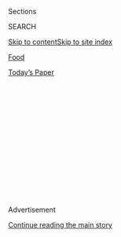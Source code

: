 <div id="app">

<div>

<div>

<div>

<div class="NYTAppHideMasthead css-1q2w90k e1suatyy0">

<div class="section css-ui9rw0 e1suatyy2">

<div class="css-eph4ug er09x8g0">

<div class="css-6n7j50">

</div>

<span class="css-1dv1kvn">Sections</span>

<div class="css-10488qs">

<span class="css-1dv1kvn">SEARCH</span>

</div>

[Skip to content](#site-content)[Skip to site
index](#site-index)

</div>

<div id="masthead-section-label" class="css-1wr3we4 eaxe0e00">

[Food](https://www.nytimes3xbfgragh.onion/section/food)

</div>

<div class="css-10698na e1huz5gh0">

</div>

</div>

<div id="masthead-bar-one" class="section hasLinks css-15hmgas e1csuq9d3">

<div class="css-uqyvli e1csuq9d0">

</div>

<div class="css-1uqjmks e1csuq9d1">

</div>

<div class="css-9e9ivx">

[](https://myaccount.nytimes3xbfgragh.onion/auth/login?response_type=cookie&client_id=vi)

</div>

<div class="css-1bvtpon e1csuq9d2">

[Today’s
Paper](https://www.nytimes3xbfgragh.onion/section/todayspaper)

</div>

</div>

</div>

</div>

<div data-aria-hidden="false">

<div id="site-content" data-role="main">

<div>

<div class="css-1aor85t" style="opacity:0.000000001;z-index:-1;visibility:hidden">

<div class="css-1hqnpie">

<div class="css-epjblv">

<span class="css-17xtcya">[Food](/section/food)</span><span class="css-x15j1o">|</span><span class="css-fwqvlz">An
Indian Chef Comes Home Again at Paowalla in
SoHo</span>

</div>

<div class="css-k008qs">

<div class="css-1iwv8en">

<span class="css-18z7m18"></span>

<div>

</div>

</div>

<span class="css-1n6z4y">https://nyti.ms/2eBliiR</span>

<div class="css-1705lsu">

<div class="css-4xjgmj">

<div class="css-4skfbu" data-role="toolbar" data-aria-label="Social Media Share buttons, Save button, and Comments Panel with current comment count" data-testid="share-tools">

  - 
  - 
  - 
  - 
    
    <div class="css-6n7j50">
    
    </div>

  - 
  - 

</div>

</div>

</div>

</div>

</div>

</div>

<div class="css-13pd83m">

</div>

<div id="top-wrapper" class="css-1sy8kpn">

<div id="top-slug" class="css-l9onyx">

Advertisement

</div>

[Continue reading the main
story](#after-top)

<div class="ad top-wrapper" style="text-align:center;height:100%;display:block;min-height:250px">

<div id="top" class="place-ad" data-position="top" data-size-key="top">

</div>

</div>

<div id="after-top">

</div>

</div>

<div id="sponsor-wrapper" class="css-1hyfx7x">

<div id="sponsor-slug" class="css-19vbshk">

Supported by

</div>

[Continue reading the main
story](#after-sponsor)

<div id="sponsor" class="ad sponsor-wrapper" style="text-align:center;height:100%;display:block">

</div>

<div id="after-sponsor">

</div>

</div>

[Restaurant
Review](/column/restaurant-review "Restaurant Review")

<div class="css-1vkm6nb ehdk2mb0">

# An Indian Chef Comes Home Again at Paowalla in SoHo

</div>

<div class="sizeLarge layoutHorizontal css-1ccaq62 ejvbdkh1">

[](https://www.nytimes3xbfgragh.onion/slideshow/2016/11/09/dining/paowalla-restaurant-floyd-cardoz.html)

<div class="css-5nx6oe">

## Paowalla

<div class="css-1xhl2m">

12 Photos

View Slide Show
<span class="css-t4350i">›</span>

</div>

</div>

<div class="css-79elbk">

<div class="css-hyytny">

</div>

![](https://static01.graylady3jvrrxbe.onion/images/2016/11/09/dining/09REST-PAOWALLA-slide-87QR/09REST-PAOWALLA-slide-87QR-articleLarge.jpg?quality=75&auto=webp&disable=upscale)

</div>

<div class="css-17ai7jg e15qwgfe0">

<span class="css-16f3y1r e13ogyst0">Jean Schwarzwalder for The New York
Times</span>

</div>

</div>

<div class="css-170u9t6">

<div class="css-jh549l" data-testid="restaurant-review-header">

<div class="css-83hgbf">

  - Paowalla  
    <span class="css-z4hz5">★★</span>
    Indian
    $$$
    <span>195 Spring Street</span>
    212-235-1098

</div>

[Reserve a
Table](https://resy.com/cities/ny/paowalla?utm_source=nyt&utm_medium=restoprofile&utm_campaign=affiliates&aff_id=c1fe784)

When you make a reservation at an independently reviewed restaurant
through our site, we earn an affiliate commission.

</div>

</div>

<div class="css-xt80pu e12qa4dv0">

<div class="css-18e8msd">

<div class="css-vp77d3 epjyd6m0">

<div class="css-1baulvz">

By [<span class="css-1baulvz last-byline" itemprop="name">Pete
Wells</span>](http://www.nytimes3xbfgragh.onion/by/pete-wells)

</div>

</div>

  - Nov. 8,
    2016

  - 
    
    <div class="css-4xjgmj">
    
    <div class="css-d8bdto" data-role="toolbar" data-aria-label="Social Media Share buttons, Save button, and Comments Panel with current comment count" data-testid="share-tools">
    
      - 
      - 
      - 
      - 
        
        <div class="css-6n7j50">
        
        </div>
    
      - 
      - 
    
    </div>
    
    </div>

</div>

</div>

<div class="section meteredContent css-1r7ky0e" name="articleBody" itemprop="articleBody">

<div class="css-1fanzo5 StoryBodyCompanionColumn">

<div class="css-53u6y8">

After
[Tabla](http://events.nytimes3xbfgragh.onion/mem/nycreview.html?res=9C03EFDA103DF937A15751C0A96F958260),
Floyd Cardoz doesn’t owe New York anything. In his 11 years as the chef
of that restaurant across from Madison Square Park, he used the language
of Indian cuisine to say things we had never heard before.

A native of Mumbai, he showed us that the Indian spice cabinet can
perform many other tricks besides curry. Upstairs at Tabla, he helped
end the era in which the fine-dining wing of the restaurant business
operated as a club to which cuisines of non-European descent need not
apply. At the bottom of the winding staircase, in the little lounge
known as Bread Bar, he showed us that a serious chef could pull off a
more affordable and accessible menu without pandering.

Restaurants that change people’s perceptions don’t come along very
often, though. So in assessing Mr. Cardoz’s new restaurant,
[Paowalla](http://www.paowalla.com/), it’s more productive to view the
things it does well (and there are a lot) as a bonus, without getting
caught up in the ways in which it doesn’t quite live up to Tabla.

The next two jobs Mr. Cardoz held in New York after Tabla closed in 2010
took him away from Indian cooking. In theory, [North End
Grill](http://www.nytimes3xbfgragh.onion/2015/01/28/dining/restaurant-review-blue-smoke-and-north-end-grill.html?_r=0)
and White Street could have set him free. In practice, neither gave free
rein to his talents.

</div>

</div>

<div class="css-1fanzo5 StoryBodyCompanionColumn">

<div class="css-53u6y8">

Luckily for him and for us, he is his own boss at Paowalla, and he’s
cooking Indian food again. Reaching into his back catalog, Mr. Cardoz is
serving some dishes and even a couple of cocktails, like the
mind-clearing cucumber-gin highball called the Kachumber Cooler, that
are flashbacks to Tabla and Bread Bar.

He found a corner spot in SoHo that used to be an Italian restaurant.
The wood-fueled pizza oven in the middle of the dining room was a stroke
of luck, fitting in with the theme that also led to the name. Paowalla
means bread seller, and breads lead the menu. They come in many shapes
and sizes, from the familiar standards like naans and rotis to more
exotic
forms.

</div>

</div>

<div style="max-width:100%;margin:0 auto">

<div class="css-17dprlf" data-id="100000003859701" data-slug="embed-Pinterest-Restaurants" style="max-width:300px">

</div>

</div>

<div class="css-1fanzo5 StoryBodyCompanionColumn">

<div class="css-53u6y8">

Pao are yeasted dinner rolls, a Portuguese-derived specialty of Goa with
a slight, charming sweetness. (If you grew up with Parker house rolls,
you want to drop a pat of butter on them.) The white spirals called
tingmo are Tibetan steamed buns, which Mr. Cardoz treats like cinnamon
rolls with chile paste where the cinnamon should be.

Rosemary naan had almost no rosemary flavor, and naan stuffed with
minced bacon wasn’t as irresistible as it should have been. But the
kulcha filled with Cheddar was improbably wonderful.

</div>

</div>

<div class="css-1fanzo5 StoryBodyCompanionColumn">

<div class="css-53u6y8">

I understand why Mr. Cardoz has put the breads at the top of the batting
order on his menu. But I think his policy of automatically serving them
first, with nothing but chutneys to accompany them, is a mistake. These
breads deserve to be on the table in the company of other food. They’re
a little lonely on their own.

A lot of the menu is made up of small plates, many of them snacklike and
many served with bread, to the benefit of both bread and snack. The
melting roasted bone marrow is terrific spread on sliced pao and
drizzled with a thrilling chutney of fresh herbs and curry leaves.
Potato fritters are sandwiched between halves of pao in a fun evocation
of wada pao, a Mumbai street snack.

A curried shrimp turnover is a homage to one that Mr. Cardoz remembers
eating as a child on the beaches in Goa. I’d remember a hand pie this
good, too. Another street snack he’s toying around with is chaat; the
night I had it, he was making it with sweet potatoes and apples, an
untraditional assemblage that made perfect sense.

One likably eccentric aspect of Mr. Cardoz’s menu at North End Grill was
the raft of egg dishes. Eggs make a more limited, but still memorable,
appearance at Paowalla. Scrambled eggs patia are sultry with ginger and
very, very soft; like the marrow, they come with sliced pao. Eggs
kejriwal, meanwhile, is simple and totally likable: a sunny-side-up egg
on toast ratcheted up by a green-chile chutney.

With the larger plates, the playfulness and street-food allusions are
mostly left behind. The results can be
mixed.

</div>

</div>

<div style="max-width:100%;margin:0 auto">

<div class="css-17dprlf" data-id="100000004687742" data-slug="thanksgiving-meal-tips-sam-sifton-embedded" style="max-width:300px">

</div>

</div>

<div class="css-1fanzo5 StoryBodyCompanionColumn">

<div class="css-53u6y8">

Mr. Cardoz has an excellent idea for getting New Yorkers to eat dal: He
drops a globe of burrata in the middle of the plate. It’s one of the
only large plates without meat or fish; in general, it’s a little
tricker to eat a vegetarian meal at Paowalla than it should be.

</div>

</div>

<div class="css-1fanzo5 StoryBodyCompanionColumn">

<div class="css-53u6y8">

I wanted more flavor from the pork in baby pig vindaloo and a higher
sour-to-sweet ratio from the sauce. And I wanted the bacon-and-chorizo
biryani to be different in any number of ways: less saturated with
smoke, more aromatic with spices, and probably cheaper than the $57
Paowalla is charging for it, although I might not whine about the price
of this family-size portion if I had liked the way it tasted.

The seafood main courses, though, tended to be very good, including the
dogfish rubbed with a mildly spicy coating of coconut and tomatoes and
then steamed inside a banana-leaf packet, or the whole sea bream roasted
with a thick vein of vinegared spice paste inside.

The menu sprawls, offering more than enough reasons to try Paowalla
once. Whether you will come back depends on how much you mind the
peculiarly disjointed dining space and service that can be
unintentionally maddening.

At first glance, Paowalla looks like a cozy neighborhood retreat, but
several design decisions make it peculiarly uncomfortable. A row of
stools facing a window puts anyone who sits there up for the inspection
of pedestrians on Sullivan Street. The back end of the dining room is
separated by a steel-and-glass partition, turning one medium-size space
into two cramped, awkward ones and doing a real number on the acoustics.
The most comfortable and, oddly enough, most peaceful evening I had at
Paowalla was spent at a sidewalk table.

That night was also free of a hovering, mosquitolike service style that
I encountered inside. Once I had been spotted, somebody was always
leaning in to clear a glass, or fill one, or wipe the table, or make
room for another plate. When a new course arrived, before anybody had a
chance to try any of it, I heard a question that was new to me.

“First impressions?”

It’s bad enough to be asked, as happens more and more often lately, “How
are the first few bites tasting?” If we have to give opinions on how the
food looks without tasting it, we may as well stay home looking at
Instagram.

</div>

</div>

</div>

<div>

</div>

<div>

</div>

<div>

</div>

<div>

<div id="bottom-wrapper" class="css-1ede5it">

<div id="bottom-slug" class="css-l9onyx">

Advertisement

</div>

[Continue reading the main
story](#after-bottom)

<div id="bottom" class="ad bottom-wrapper" style="text-align:center;height:100%;display:block;min-height:90px">

</div>

<div id="after-bottom">

</div>

</div>

</div>

</div>

</div>

## Site Index

<div>

</div>

## Site Information Navigation

  - [© <span>2020</span> <span>The New York Times
    Company</span>](https://help.nytimes3xbfgragh.onion/hc/en-us/articles/115014792127-Copyright-notice)

<!-- end list -->

  - [NYTCo](https://www.nytco.com/)
  - [Contact
    Us](https://help.nytimes3xbfgragh.onion/hc/en-us/articles/115015385887-Contact-Us)
  - [Work with us](https://www.nytco.com/careers/)
  - [Advertise](https://nytmediakit.com/)
  - [T Brand Studio](http://www.tbrandstudio.com/)
  - [Your Ad
    Choices](https://www.nytimes3xbfgragh.onion/privacy/cookie-policy#how-do-i-manage-trackers)
  - [Privacy](https://www.nytimes3xbfgragh.onion/privacy)
  - [Terms of
    Service](https://help.nytimes3xbfgragh.onion/hc/en-us/articles/115014893428-Terms-of-service)
  - [Terms of
    Sale](https://help.nytimes3xbfgragh.onion/hc/en-us/articles/115014893968-Terms-of-sale)
  - [Site
    Map](https://spiderbites.nytimes3xbfgragh.onion)
  - [Help](https://help.nytimes3xbfgragh.onion/hc/en-us)
  - [Subscriptions](https://www.nytimes3xbfgragh.onion/subscription?campaignId=37WXW)

</div>

</div>

</div>

</div>
